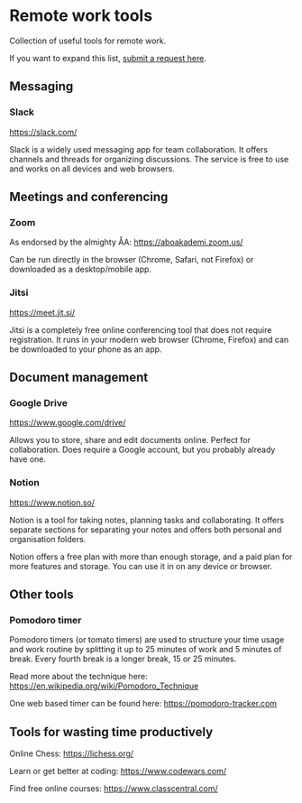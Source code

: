 # Remote work tools

Collection of useful tools for remote work.

If you want to expand this list, [submit a request here](https://github.com/Datateknologerna-vid-Abo-Akademi/remote-work-tools/issues/new?assignees=&labels=enhancement&template=new-tool-request.md&title=%5BTOOL%5D).

## Messaging

### Slack

<https://slack.com/>

Slack is a widely used messaging app for team collaboration. It offers channels and threads for organizing discussions. The service is free to use and works on all devices and web browsers.

## Meetings and conferencing

### Zoom

As endorsed by the almighty ÅA: <https://aboakademi.zoom.us/>

Can be run directly in the browser (Chrome, Safari, not Firefox) or downloaded as a desktop/mobile app.

### Jitsi

<https://meet.jit.si/>

Jitsi is a completely free online conferencing tool that does not require registration. It runs in your modern web browser (Chrome, Firefox) and can be downloaded to your phone as an app.

## Document management

### Google Drive

<https://www.google.com/drive/>

Allows you to store, share and edit documents online. Perfect for collaboration. Does require a Google account, but you probably already have one.

### Notion

<https://www.notion.so/>

Notion is a tool for taking notes, planning tasks and collaborating. It offers separate sections for separating your notes and offers both personal and organisation folders.

Notion offers a free plan with more than enough storage, and a paid plan for more features and storage. You can use it in on any device or browser.

## Other tools

### Pomodoro timer

Pomodoro timers (or tomato timers) are used to structure your time usage and work routine by splitting it up to 25 minutes of work and 5 minutes of break. 
Every fourth break is a longer break, 15 or 25 minutes. 

Read more about the technique here: <https://en.wikipedia.org/wiki/Pomodoro_Technique>

One web based timer can be found here: <https://pomodoro-tracker.com>

## Tools for wasting time productively

Online Chess: <https://lichess.org/>

Learn or get better at coding: <https://www.codewars.com/>

Find free online courses: <https://www.classcentral.com/>
